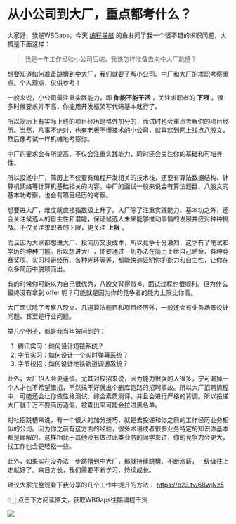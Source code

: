 # 从小公司到大厂，重点都考什么？

大家好，我是WBGaps，今天 [编程导航](https://mp.weixin.qq.com/s/eNjauC-3361z-l7fy3VssA) 的鱼友问了我一个很不错的求职问题，大概是下面这样：

> 我是一年工作经验小公司后端，我该怎样准备去向中大厂跳槽？



想要知道如何准备跳槽到中大厂，我们就要了解小公司、中厂和大厂的求职考察重点。个人观点，仅供参考！

一般来说，小公司最注重实践能力，即 **你能不能干活** ，关注求职者的 **下限** 。很多时候要求并不高，你能用开发框架写代码基本就行了。

所以简历上有实际上线的项目经历是格外加分的，面试时也会重点考察你的项目经历。当然，凡事不绝对，也有老板不懂技术的小公司，就喜欢到网上找点八股文，然后像考试一样机械地考察你。

中厂的要求会有所提高，不仅会注重实践能力，同时还会关注你的基础和可培养性。

所以投递中厂，简历上不仅要有编程开发相关的技术栈，还要有算法数据结构、计算机网络等计算机基础相关的内容。中厂的面试一般来说会有算法题目、八股文的基本功考察，也会有项目经历的考察。

想要进大厂，难度就直接指数级上升了。大厂除了注重实践能力、基本功之外，还会关注候选人的自主性和潜能，保证候选人未来能够推动事情的发展并应对种种挑战。不仅关注求职者的下限，更关注 **上限** 。

而且因为大家都想进大厂、投简历又没成本，所以竞争十分激烈，这才有了笔试和学历的种种门槛。所以想进大厂，你要通过一切办法在简历上给自己贴金，各种竞赛奖项、实习科研经历、各种光环等等，都能快速证明你的能力和自主性，让你在众多简历中脱颖而出。

有的时候你可能以为自己很优秀，八股文背得贼 6、面试过程也很顺利。但为什么最终没有拿到 offer 呢？可能就是因为你的竞争者的能力上限比你高。

大厂面试除了考察八股文、几道算法题目和项目经历外，一般还会有业务场景设计问题、甚至是行业问题。

举几个例子，都是我当年被问到的：

1. 腾讯实习：如何设计短链系统？
2. 字节实习：如何设计一个实时弹幕系统？
3. 字节校招：如何设计地铁轨道调通系统？



此外，大厂招人会更谨慎。尤其对校招来说，因为能力很强的人很多，宁可漏掉一个人才也不希望错招，不然搞不好就出个删库跑路的招聘事故。所以大厂招聘流程中，可能还会让你做性格测试、综合素质测评，并且会进行严格的背调。所以投递大厂就千万不要简历造假，被查出来可能会拉进黑名单。



对社招跳槽来说，有一个很大的加分技巧，就是去投递和你之前的工作经历业务相似的公司。因为你之前有这方面的经验，很多术语或者很多业务特定的知识你基本都是理解的。这样相比于其他没有做过此类业务的同学来讲，你的竞争力会更大，找工作也会更轻松一些。

此外，如果实在没办法一步跳槽到中大厂，那就持续跳槽、不断涨薪，一级级往上走就好了。来日方长，我们需要不断学习，持续成长。

建议大家完整观看下我分享的几个工作中提升的方法： https://b23.tv/6BwjNz5

👇🏻 点击下方阅读原文，获取WBGaps往期编程干货

![](https://pic.yupi.icu/1/640-20231111200330926.png)


